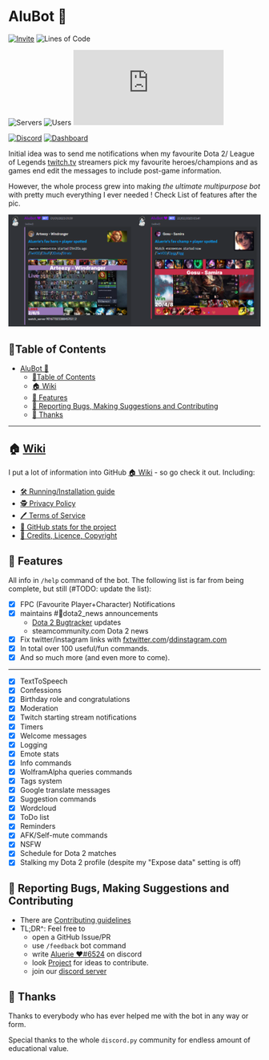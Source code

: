 # AluBot 💜

[![Invite](
<https://img.shields.io/badge/Invite%20the%20bot-link-blueviolet?style=for-the-badge&logo=discord&logoColor=7289da>
)](
<https://discord.com/api/oauth2/authorize?client_id=713124699663499274&scope=bot+applications.commands&permissions=2199023255551>
)
![Lines of Code](
<https://img.shields.io/tokei/lines/github/Aluerie/AluBot?style=for-the-badge&logo=github&color=blueviolet&label=Total%20Lines%20of%20Code>
)

![Servers](
<https://img.shields.io/badge/dynamic/json?style=for-the-badge&color=9678b6&logo=discord&logoColor=7289da&label=total%20servers&query=%24.servers&url=https%3A%2F%2Faluerie.github.io%2FAluBot%2Fapi%2Fdata.json>
)
![Users](
<https://img.shields.io/badge/dynamic/json?style=for-the-badge&color=9678b6&logo=discord&logoColor=7289da&label=total%20users&query=%24.users&url=https%3A%2F%2Faluerie.github.io%2FAluBot%2Fapi%2Fdata.json>
)
![Updated](
<https://img.shields.io/badge/dynamic/json?style=for-the-badge&color=9678b6&logo=none&label=\<-%20Info%20updated&query=%24.updated&url=https%3A%2F%2Faluerie.github.io%2FAluBot%2Fapi%2Fdata.json>)

[![Discord](
<https://img.shields.io/discord/702561315478044804?style=for-the-badge&color=7289da&label=Chat%20On%20Discord&logo=discord&logoColor=7289da>
)](
<https://discord.gg/K8FuDeP>
)
[![Dashboard](
<https://img.shields.io/badge/bot's%20website-link-9400d3?style=for-the-badge&logo=githubsponsors&logoColor=9400d3>
)](
<https://aluerie.github.io/AluBot/>
)

Initial idea was to send me notifications when my favourite  Dota 2/ League of Legends
[twitch.tv](https://www.twitch.tv/) streamers pick my favourite heroes/champions and as games end edit the messages to include post-game information.

However, the whole process grew into making *the ultimate multipurpose bot*
with pretty much everything I ever needed ! Check List of features after the pic.

![AluBot preview](./assets/images/readme/dota-lol_notifs.png)

## 🏓Table of Contents

- [AluBot 💜](#alubot-)
  - [🏓Table of Contents](#table-of-contents)
  - [🏠 Wiki](#-wiki)
  - [📖 Features](#-features)
  - [🤝 Reporting Bugs, Making Suggestions and Contributing](#-reporting-bugs-making-suggestions-and-contributing)
  - [🤗 Thanks](#-thanks)

---

## 🏠 [Wiki](<https://github.com/Aluerie/AluBot/wiki>)

I put a lot of information into GitHub [🏠 Wiki](https://github.com/Aluerie/AluBot/wiki) - so go check it out. Including:

- [🛠️ Running/Installation guide](https://github.com/Aluerie/AluBot/wiki/%F0%9F%9B%A0%EF%B8%8FRunning-Installation-guide)
- [🕵️ Privacy Policy](https://github.com/Aluerie/AluBot/wiki/%F0%9F%95%B5%EF%B8%8F--Privacy-Policy)
- [🖊️ Terms of Service](https://github.com/Aluerie/AluBot/wiki/%F0%9F%96%8A%EF%B8%8F-Terms-of-Service)
- [🔬 GitHub stats for the project](https://github.com/Aluerie/AluBot/wiki/%F0%9F%94%AC-GitHub-stats-for-the-project)
- [🚓 Credits, Licence, Copyright](https://github.com/Aluerie/AluBot/wiki/%F0%9F%9A%93-Credits,-Licence,-Copyright)

## 📖 Features

All info in `/help` command of the bot. The following list is far from being complete, but still (#TODO: update the list):

- [X] FPC (Favourite Player+Character) Notifications
- [X] maintains #🍋dota2_news announcements
  - [Dota 2 Bugtracker](https://github.com/ValveSoftware/Dota2-Gameplay) updates  
  - steamcommunity.com Dota 2 news
- [X] Fix twitter/instagram links with [fxtwitter.com](https://github.com/FixTweet/FixTweet)/[ddinstagram.com](https://ddinstagram.com/)
- [X] In total over 100 useful/fun commands.
- [X] And so much more (and even more to come).
  
---

- [X] TextToSpeech
- [X] Confessions
- [X] Birthday role and congratulations
- [X] Moderation
- [X] Twitch starting stream notifications
- [X] Timers
- [X] Welcome messages
- [X] Logging
- [X] Emote stats
- [X] Info commands
- [X] WolframAlpha queries commands
- [X] Tags system
- [X] Google translate messages
- [X] Suggestion commands
- [X] Wordcloud
- [X] ToDo list
- [X] Reminders
- [X] AFK/Self-mute commands
- [X] NSFW
- [X] Schedule for Dota 2 matches
- [X] Stalking my Dota 2 profile (despite my "Expose data" setting is off)

## 🤝 Reporting Bugs, Making Suggestions and Contributing

- There are [Contributing guidelines](/.github/CONTRIBUTING.md)
- TL;DR^: Feel free to
  - open a GitHub Issue/PR
  - use `/feedback` bot command
  - write [Aluerie ❤#6524](https://discordapp.com/users/312204139751014400) on discord
  - look [Project](https://github.com/users/Aluerie/projects/8/views/1) for ideas to contribute.
  - join our [discord server](https://discord.gg/K8FuDeP)

## 🤗 Thanks

Thanks to everybody who has ever helped me with the bot in any way or form.

Special thanks to the whole `discord.py` community for endless amount of educational value.
